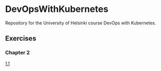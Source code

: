 # DevOpsWithKubernetes

Repository for the University of Helsinki course DevOps with Kubernetes.

## Exercises

### Chapter 2

[1.1](https://github.com/JesseHantula/DevOpsWithKubernetes/releases/tag/1.1)
